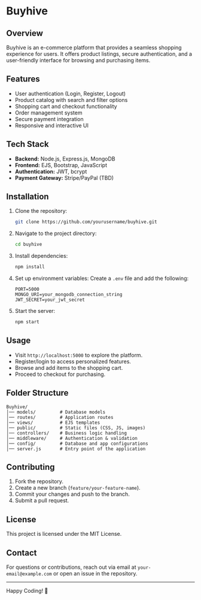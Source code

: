 # Buyhive

## Overview
Buyhive is an e-commerce platform that provides a seamless shopping experience for users. It offers product listings, secure authentication, and a user-friendly interface for browsing and purchasing items.

## Features
- User authentication (Login, Register, Logout)
- Product catalog with search and filter options
- Shopping cart and checkout functionality
- Order management system
- Secure payment integration
- Responsive and interactive UI

## Tech Stack
- **Backend:** Node.js, Express.js, MongoDB
- **Frontend:** EJS, Bootstrap, JavaScript
- **Authentication:** JWT, bcrypt
- **Payment Gateway:** Stripe/PayPal (TBD)

## Installation
1. Clone the repository:
   ```bash
   git clone https://github.com/yourusername/buyhive.git
   ```
2. Navigate to the project directory:
   ```bash
   cd buyhive
   ```
3. Install dependencies:
   ```bash
   npm install
   ```
4. Set up environment variables:
   Create a `.env` file and add the following:
   ```env
   PORT=5000
   MONGO_URI=your_mongodb_connection_string
   JWT_SECRET=your_jwt_secret
   ```
5. Start the server:
   ```bash
   npm start
   ```

## Usage
- Visit `http://localhost:5000` to explore the platform.
- Register/login to access personalized features.
- Browse and add items to the shopping cart.
- Proceed to checkout for purchasing.

## Folder Structure
```
Buyhive/
│── models/         # Database models
│── routes/         # Application routes
│── views/          # EJS templates
│── public/         # Static files (CSS, JS, images)
│── controllers/    # Business logic handling
│── middleware/     # Authentication & validation
│── config/         # Database and app configurations
│── server.js       # Entry point of the application
```

## Contributing
1. Fork the repository.
2. Create a new branch (`feature/your-feature-name`).
3. Commit your changes and push to the branch.
4. Submit a pull request.

## License
This project is licensed under the MIT License.

## Contact
For questions or contributions, reach out via email at `your-email@example.com` or open an issue in the repository.

---
Happy Coding! 🚀

